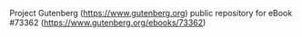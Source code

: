 Project Gutenberg (https://www.gutenberg.org) public repository for
eBook #73362 (https://www.gutenberg.org/ebooks/73362)
